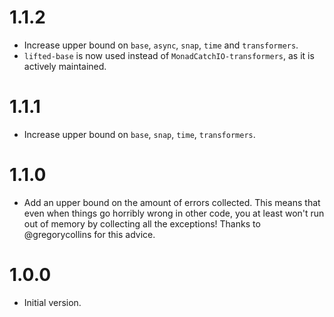 # 1.1.2

* Increase upper bound on `base`, `async`, `snap`, `time` and `transformers`.
* `lifted-base` is now used instead of `MonadCatchIO-transformers`, as it is
  actively maintained.

# 1.1.1

* Increase upper bound on `base`, `snap`, `time`, `transformers`.

# 1.1.0

* Add an upper bound on the amount of errors collected. This means that even
  when things go horribly wrong in other code, you at least won't run out of
  memory by collecting all the exceptions! Thanks to @gregorycollins for
  this advice.

# 1.0.0

* Initial version.
